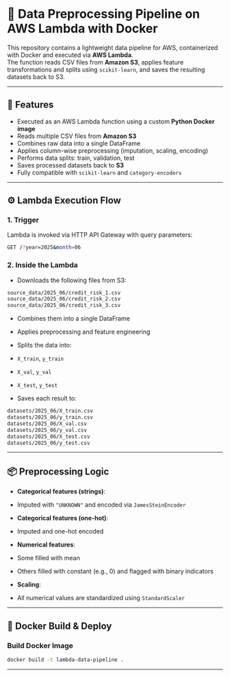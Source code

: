 # 🧬 Data Preprocessing Pipeline on AWS Lambda with Docker

This repository contains a lightweight data pipeline for AWS, containerized with Docker and executed via **AWS Lambda**.  
The function reads CSV files from **Amazon S3**, applies feature transformations and splits using `scikit-learn`, and saves the resulting datasets back to S3.

---

## 🚀 Features

- Executed as an AWS Lambda function using a custom **Python Docker image**
- Reads multiple CSV files from **Amazon S3**
- Combines raw data into a single DataFrame
- Applies column-wise preprocessing (imputation, scaling, encoding)
- Performs data splits: train, validation, test
- Saves processed datasets back to **S3**
- Fully compatible with `scikit-learn` and `category-encoders`

---

## ⚙️ Lambda Execution Flow

### 1. Trigger

Lambda is invoked via HTTP API Gateway with query parameters:

```bash
GET /?year=2025&month=06
```

### 2. Inside the Lambda

- Downloads the following files from S3:

```bash
source_data/2025_06/credit_risk_1.csv
source_data/2025_06/credit_risk_2.csv
source_data/2025_06/credit_risk_3.csv
```

- Combines them into a single DataFrame  
- Applies preprocessing and feature engineering  
- Splits the data into:

- `X_train`, `y_train`
- `X_val`, `y_val`
- `X_test`, `y_test`

- Saves each result to:

```bash
datasets/2025_06/X_train.csv
datasets/2025_06/y_train.csv
datasets/2025_06/X_val.csv
datasets/2025_06/y_val.csv
datasets/2025_06/X_test.csv
datasets/2025_06/y_test.csv
```

---

## 📦 Preprocessing Logic

- **Categorical features (strings)**:
- Imputed with `"UNKNOWN"` and encoded via `JamesSteinEncoder`

- **Categorical features (one-hot)**:
- Imputed and one-hot encoded

- **Numerical features**:
- Some filled with mean
- Others filled with constant (e.g., 0) and flagged with binary indicators

- **Scaling**:
- All numerical values are standardized using `StandardScaler`

---

## 🐳 Docker Build & Deploy

### Build Docker Image

```bash
docker build -t lambda-data-pipeline .
```

---
